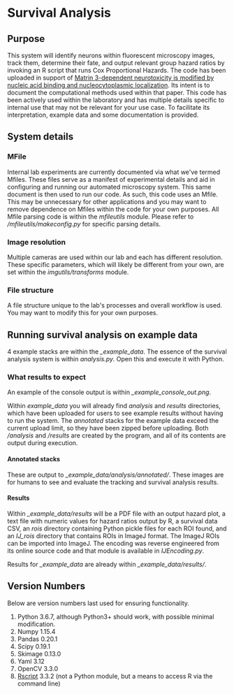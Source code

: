 # Survival Analysis

## Purpose
This system will identify neurons within fluorescent microscopy images, track them, determine their fate, and output relevant group hazard ratios by invoking an R script that runs Cox Proportional Hazards. The code has been uploaded in support of [Matrin 3-dependent neurotoxicity is modified by nucleic acid binding and nucleocytoplasmic localization](https://elifesciences.org/articles/35977). Its intent is to document the computational methods used within that paper. This code has been actively used within the laboratory and has multiple details specific to internal use that may not be relevant for your use case. To facilitate its interpretation, example data and some documentation is provided. 

## System details
### MFile
Internal lab experiments are currently documented via what we've termed Mfiles. These files serve as a manifest of experimental details and aid in configuring and running our automated microscopy system. This same document is then used to run our code. As such, this code uses an Mfile. This may be unnecessary for other applications and you may want to remove dependence on Mfiles within the code for your own purposes. All Mfile parsing code is within the _mfileutils_ module. Please refer to */mfileutils/makeconfig.py* for specific parsing details.

### Image resolution
Multiple cameras are used within our lab and each has different resolution. These specific parameters, which will likely be different from your own, are set within the _imgutils/transforms_ module.

### File structure
A file structure unique to the lab's processes and overall workflow is used. You may want to modify this for your own purposes.

## Running survival analysis on example data
4 example stacks are within the <i>_example_data</i>. The essence of the survival analysis system is within _analysis.py_. Open this and execute it with Python. 

### What results to expect
An example of the console output is within <i>_example_console_out.png</i>. 

Within <i>_example_data_</i> you will already find *analysis* and *results*  directories, which have been uploaded for users to see example results without having to run the system. The *annotated*  stacks for the example data exceed the current upload limit, so they have been zipped before uploading. Both */analysis* and */results*  are created by the program, and all of its contents are output during execution.

#### Annotated stacks
These are output to <i>_example_data/analysis/annotated/</i>. These images are for humans to see and evaluate the tracking and survival analysis results. 

#### Results
Within <i>_example_data/results</i> will be a PDF file with an output hazard plot, a text file with numeric values for hazard ratios output by R, a survival data CSV, an *rois*  directory containing Python pickle files for each ROI found, and an *IJ_rois* directory that contains ROIs in ImageJ format. The ImageJ ROIs can be imported into ImageJ. The encoding was reverse engineered from its online source code and that module is available in *IJEncoding.py*. 

Results for <i>_example_data</i> are already within <i>_example_data/results/</i>.

## Version Numbers
Below are version numbers last used for ensuring functionality. 
1. Python 3.6.7, although Python3+ should work, with possible minimal modification.
2. Numpy 1.15.4
3. Pandas 0.20.1
4. Scipy 0.19.1
5. Skimage 0.13.0
6. Yaml 3.12
7. OpenCV 3.3.0
8. [Rscript](https://www.rdocumentation.org/packages/utils/versions/3.6.1/topics/Rscript) 3.3.2 (not a Python module, but a means to access R via the command line)
